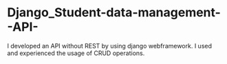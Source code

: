 # Django_Student-data-management--API-
I developed an API without REST by using django webframework. I used and experienced the usage of CRUD operations.
